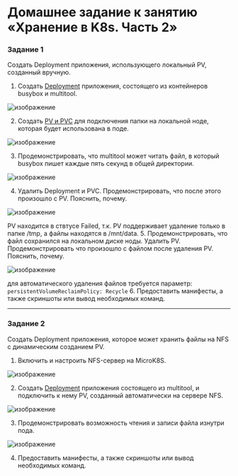 # Домашнее задание к занятию «Хранение в K8s. Часть 2»

### Задание 1
Создать Deployment приложения, использующего локальный PV, созданный вручную.

1. Создать [Deployment](deploy.yaml) приложения, состоящего из контейнеров busybox и multitool.

  ![изображение](https://github.com/user-attachments/assets/0d19b5bc-4ca6-4188-b8fd-0bcd02e0c65e)

2. Создать [PV и PVC](deploy_volume.yaml) для подключения папки на локальной ноде, которая будет использована в поде.

  ![изображение](https://github.com/user-attachments/assets/5a351fce-a8e9-46b3-8bcf-606cf26e6fd7)

3. Продемонстрировать, что multitool может читать файл, в который busybox пишет каждые пять секунд в общей директории. 

  ![изображение](https://github.com/user-attachments/assets/3a6fd185-13c6-4e2b-8e2b-5c22f9753582)

4. Удалить Deployment и PVC. Продемонстрировать, что после этого произошло с PV. Пояснить, почему.

  ![изображение](https://github.com/user-attachments/assets/239b4a36-cf78-4fa4-b136-24b76ab23dec)

  PV находится в ствтусе Failed, т.к. PV поддерживает удаление только в папке /tmp, а файлы находятся в /mnt/data.
5. Продемонстрировать, что файл сохранился на локальном диске ноды. Удалить PV.  Продемонстрировать что произошло с файлом после удаления PV. Пояснить, почему.

  ![изображение](https://github.com/user-attachments/assets/e5055bfb-c7f6-43ac-aa0a-be7232322918)

  для автоматического удаления файлов требуется параметр: `persistentVolumeReclaimPolicy: Recycle`
6. Предоставить манифесты, а также скриншоты или вывод необходимых команд.

------

### Задание 2
Создать Deployment приложения, которое может хранить файлы на NFS с динамическим созданием PV.

1. Включить и настроить NFS-сервер на MicroK8S.

  ![изображение](https://github.com/user-attachments/assets/529ee61b-5de6-4572-a4fe-cda6b99f67e1)

2. Создать [Deployment](deploy_multi.yaml) приложения состоящего из multitool, и подключить к нему PV, созданный автоматически на сервере NFS.

  ![изображение](https://github.com/user-attachments/assets/355d7fa3-77eb-42e6-9580-ad783548c41b)

3. Продемонстрировать возможность чтения и записи файла изнутри пода. 

  ![изображение](https://github.com/user-attachments/assets/49a2fa3d-936a-42e2-87e7-5b506cf156dd)

4. Предоставить манифесты, а также скриншоты или вывод необходимых команд.
